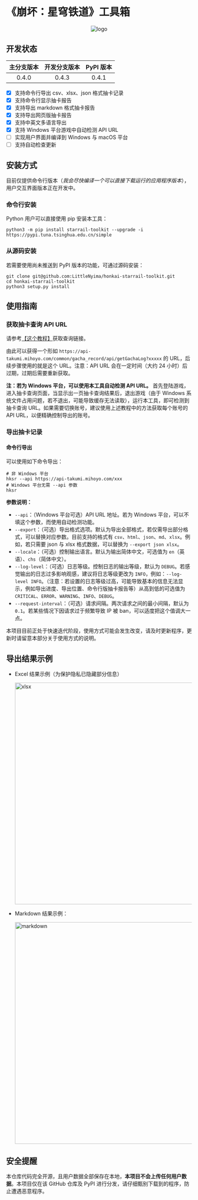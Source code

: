 # 《崩坏：星穹铁道》工具箱

<div align="center">
<img src="https://s1.ax1x.com/2023/05/06/p9a1R0K.md.png" alt="logo" style="max-height: 200px" />
</div>


## 开发状态

| 主分支版本 | 开发分支版本 | PyPI 版本 |
| :--------: | :----------: | :-------: |
|   0.4.0    |    0.4.3     |   0.4.1   |

- [x] 支持命令行导出 csv、xlsx、json 格式抽卡记录
- [x] 支持命令行显示抽卡报告
- [x] 支持导出 markdown 格式抽卡报告
- [x] 支持导出网页版抽卡报告
- [x] 支持中英文多语言导出
- [x] 支持 Windows 平台游戏中自动检测 API URL
- [ ] 实现用户界面并编译到 Windows 与 macOS 平台
- [ ] 支持自动检查更新

## 安装方式

目前仅提供命令行版本（*我会尽快编译一个可以直接下载运行的应用程序版本*），用户交互界面版本正在开发中。

### 命令行安装

Python 用户可以直接使用 pip 安装本工具：

```shell
python3 -m pip install starrail-toolkit --upgrade -i https://pypi.tuna.tsinghua.edu.cn/simple
```

### 从源码安装

若需要使用尚未推送到 PyPI 版本的功能，可通过源码安装：

```shell
git clone git@github.com:LittleNyima/honkai-starrail-toolkit.git
cd honkai-starrail-toolkit
python3 setup.py install
```

## 使用指南

### 获取抽卡查询 API URL

请参考[【这个教程】](docs/how-to-get-api-url.md)获取查询链接。

由此可以获得一个形如 `https://api-takumi.mihoyo.com/common/gacha_record/api/getGachaLog?xxxxx` 的 URL，后续步骤使用的就是这个 URL。注意：API URL 会在一定时间（大约 24 小时）后过期，过期后需要重新获取。

**注：若为 Windows 平台，可以使用本工具自动检测 API URL。** 首先登陆游戏，进入抽卡查询页面，当显示出一页抽卡查询结果后，退出游戏（由于 Windows 系统文件占用问题，若不退出，可能导致缓存无法读取），运行本工具，即可检测到抽卡查询 URL。如果需要切换账号，建议使用上述教程中的方法获取每个账号的 API URL，以便精确控制导出的账号。

### 导出抽卡记录

#### 命令行导出

可以使用如下命令导出：

```shell
# 非 Windows 平台
hksr --api https://api-takumi.mihoyo.com/xxx
# Windows 平台无需 --api 参数
hksr
```

**参数说明：**

- `--api`：（Windows 平台可选）API URL 地址。若为 Windows 平台，可以不填这个参数，而使用自动检测功能。
- `--export`：（可选）导出格式选项。默认为导出全部格式，若仅需导出部分格式，可以替换对应参数。目前支持的格式有 `csv`、`html`、`json`、`md`、`xlsx`。例如，若只需要 json 与 xlsx 格式数据，可以替换为 `--export json xlsx`。
- `--locale`：（可选）控制输出语言。默认为输出简体中文，可选值为 `en`（英语）、`chs`（简体中文）。
- `--log-level`：（可选）日志等级。控制日志的输出等级，默认为 `DEBUG`。若感觉输出的日志过多影响观感，建议将日志等级更改为 `INFO`，例如：`--log-level INFO`。（注意：若设置的日志等级过高，可能导致基本的信息无法显示，例如导出进度、导出位置、命令行版抽卡报告等）从高到低的可选值为 `CRITICAL`、`ERROR`、`WARNING`、`INFO`、`DEBUG`。
- `--request-interval`：（可选）请求间隔。两次请求之间的最小间隔，默认为 `0.1`。若某些情况下因请求过于频繁导致 IP 被 ban，可以适度把这个值调大一点。

本项目目前正处于快速迭代阶段，使用方式可能会发生改变，请及时更新程序，更新时请留意本部分关于使用方式的说明。

## 导出结果示例

- Excel 结果示例（为保护隐私已隐藏部分信息）

  <img src="https://s1.ax1x.com/2023/05/02/p9GJKts.png" alt="xlsx" style="width: 600px;" />

- Markdown 结果示例：

  <img src="https://s1.ax1x.com/2023/05/02/p9GYNKf.png" alt="markdown" style="width: 600px;" />

## 安全提醒

本仓库代码完全开源，且用户数据全部保存在本地，**本项目不会上传任何用户数据**。本项目仅在该 GitHub 仓库及 PyPI 进行分发，请仔细甄别下载到的程序，防止遭遇恶意程序。
